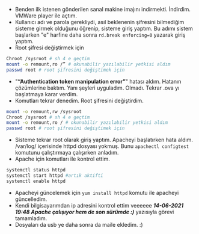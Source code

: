 * Benden ilk istenen gönderilen sanal makine imajını indirmekti. İndirdim. VMWare player ile açtım.
* Kullanıcı adı ve parola gerekliydi, asıl beklenenin şifresini bilmediğim sisteme girmek olduğunu öğrenip, sisteme giriş yaptım. Bu adımı sistem başlarken "e" harfine daha sonra ```rd.break enforcing=0``` yazarak giriş yaptım.
* Root şifresi değiştirmek için
```bash
Chroot /sysroot # sh 4 e geçtim
mount -o remount,ro /” # okunabilir yazılabilir yetkisi aldım
passwd root # root şifresini değiştimek için
```
* "**“Authentication token manipulation error”**" hatası aldım. Hatanın çözümlerine baktım. Yanı şeyleri uyguladım. Olmadı. Tekrar .ova yı başlatmaya karar verdim.
* Komutları tekrar denedim. Root şifresini değiştirdim.
```bash
mount -o remount,rw /sysroot
Chroot /sysroot # sh 4 e geçtim
mount -o remount,ro / # okunabilir yazılabilir yetkisi aldım
passwd root # root şifresini değiştimek için
```
* Sisteme tekrar root olarak giriş yaptım. Apacheyi başlatırken hata aldım. /var/log/ içerisinde httpd dosyası yokmuş. Bunu ```apachectl configtest``` komutunu çalıştırmaya çalışırken anladım.
* Apache için komutları ile kontrol ettim.
```bash
systemctl status httpd
systemctl start httpd #artık aktifti
systemctl enable httpd
```
* Apacheyi güncelemek için ```yum install httpd``` komutu ile apacheyi güncelledim.
* Kendi bilgisayarımdan ip adresini kontrol ettim veeeeee ***14-06-2021 19:48 Apache çalışıyor hem de son sürümde :)*** yazısıyla görevi tamamladım.
* Dosyaları da usb ye daha sonra da maile ekledim. :)
